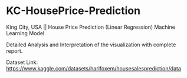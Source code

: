 # KC-HousePrice-Prediction
King City, USA || House Price Prediction (Linear Regression) Machine Learning Model 

Detailed Analysis and Interpretation of the visualization with complete report. 

Dataset Link: 
https://www.kaggle.com/datasets/harlfoxem/housesalesprediction/data
